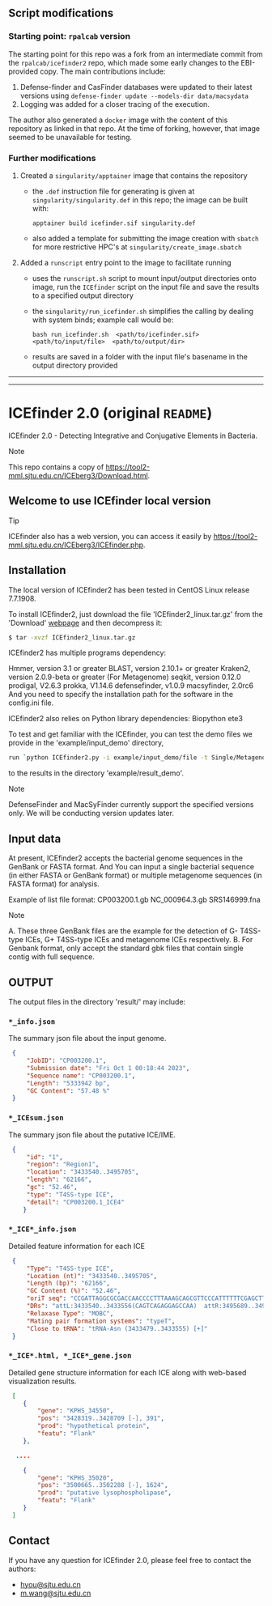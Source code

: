 ## Script modifications 

### Starting point: `rpalcab` version

The starting point for this repo was a fork from an intermediate commit from the `rpalcab/icefinder2` repo, which made some early changes to the EBI-provided copy. The main contributions include:

1. Defense-finder and CasFinder databases were updated to their latest versions using ```defense-finder update --models-dir data/macsydata```
2. Logging was added for a closer tracing of the execution.

The author also generated a `docker` image with the content of this repository as linked in that repo. At the time of forking, however, that image seemed to be unavailable for testing.

### Further modifications

1. Created a `singularity/apptainer` image that contains the repository
   * the `.def` instruction file for generating is given at `singularity/singularity.def` in this repo; the image can be built with:
   
     ```apptainer build icefinder.sif singularity.def```
   * also added a template for submitting the image creation with `sbatch` for more restrictive HPC's at `singularity/create_image.sbatch`
2. Added a `runscript` entry point to the image to facilitate running
   * uses the `runscript.sh` script to mount input/output directories onto image, run the `ICEfinder` script on the input file and save the results to a specified output directory
   * the `singularity/run_icefinder.sh` simplifies the calling by dealing with system binds; example call would be:
   
     ```bash run_icefinder.sh  <path/to/icefinder.sif>  <path/to/input/file>  <path/to/output/dir>```
   * results are saved in a folder with the input file's basename in the output directory provided

<hr>
<hr>

# ICEfinder 2.0 (original `README`)

ICEfinder 2.0 - Detecting Integrative and Conjugative Elements in Bacteria.

> [!NOTE]
> This repo contains a copy of https://tool2-mml.sjtu.edu.cn/ICEberg3/Download.html.

## Welcome to use ICEfinder local version

> [!Tip]
> ICEfinder also has a web version, you can access it easily by https://tool2-mml.sjtu.edu.cn/ICEberg3/ICEfinder.php.

## Installation

The local version of ICEfinder2 has been tested in CentOS Linux release 7.7.1908.

To install ICEfinder2, just download the file 'ICEfinder2_linux.tar.gz' from the 'Download' [webpage](https://tool2-mml.sjtu.edu.cn/ICEberg3/Download.html) and then decompress it:

```bash
$ tar -xvzf ICEfinder2_linux.tar.gz
```

ICEfinder2 has multiple programs dependency: 

Hmmer, version 3.1 or greater
BLAST, version 2.10.1+ or greater
Kraken2, version 2.0.9-beta or greater (For Metagenome)
seqkit, version 0.12.0
prodigal, V2.6.3
prokka, V1.14.6
defensefinder, v1.0.9
macsyfinder, 2.0rc6
And you need to specify the installation path for the software in the config.ini file.

ICEfinder2 also relies on Python library dependencies:
Biopython
ete3

To test and get familiar with the ICEfinder, you can test the demo files we provide in the 'example/input_demo' directory,
```bash
run `python ICEfinder2.py -i example/input_demo/file -t Single/Metagenome`. You can also compare your output in the 'result'
```
to the results in the directory 'example/result_demo'.

> [!NOTE]
> DefenseFinder and MacSyFinder currently support the specified versions only. We will be conducting version updates later.

## Input data

At present, ICEfinder2 accepts the bacterial genome sequences in the GenBank or FASTA format. 
And You can input a single bacterial sequence (in either FASTA or GenBank format) or multiple metagenome sequences (in FASTA format) for analysis.

Example of list file format:
CP003200.1.gb
NC_000964.3.gb
SRS146999.fna

> [!NOTE]
> A. These three GenBank files are the example for the detection of G- T4SS-type ICEs, G+ T4SS-type ICEs and metagenome ICEs respectively.
> B. For Genbank format, only accept the standard gbk files that contain single contig with full sequence.

## OUTPUT
The output files in the directory 'result/' may include:

### `*_info.json`

The summary json file about the input genome.

```json
 {
     "JobID": "CP003200.1",
     "Submission date": "Fri Oct 1 00:18:44 2023",
     "Sequence name": "CP003200.1",
     "Length": "5333942 bp",
     "GC Content": "57.48 %"
 }
```

### `*_ICEsum.json`

The summary json file about the putative ICE/IME.
```json
 {
     "id": "1",
     "region": "Region1",
     "location": "3433540..3495705",
     "length": "62166",
     "gc": "52.46",
     "type": "T4SS-type ICE",
     "detail": "CP003200.1_ICE4"
    }
```

### `*_ICE*_info.json`

Detailed feature information for each ICE

```json
 {
     "Type": "T4SS-type ICE",
     "Location (nt)": "3433540..3495705",
     "Length (bp)": "62166",
     "GC Content (%)": "52.46",
     "oriT seq": "CCGATTAGGCGCGACCAACCCCTTTAAAGCAGCGTTCCCATTTTTTCGAGCTTGCGAAGAAAAAATAGGCTAAACGCGCGTCTTAAAGGGGTTGGTCGCGCGTAGCGTGCGACGGTGTGCCGCC",
     "DRs": "attL:3433540..3433556(CAGTCAGAGGAGCCAA)  attR:3495689..3495705(CAGTCAGAGGAGCCAA)",
     "Relaxase Type": "MOBC",
     "Mating pair formation systems": "typeT",
     "Close to tRNA": "tRNA-Asn (3433479..3433555) [+]"
 }
```

### `*_ICE*.html, *_ICE*_gene.json`

Detailed gene structure information for each ICE along with web-based visualization results.
```json
 [
    {
        "gene": "KPHS_34550",
        "pos": "3428319..3428709 [-], 391",
        "prod": "hypothetical protein",
        "featu": "Flank"
    },

  ....

    {
        "gene": "KPHS_35020",
        "pos": "3500665..3502288 [-], 1624",
        "prod": "putative lysophospholipase",
        "featu": "Flank"
    }
 ]
```

## Contact

If you have any question for ICEfinder 2.0, please feel free to contact the authors:

- hyou@sjtu.edu.cn
- m.wang@sjtu.edu.cn
